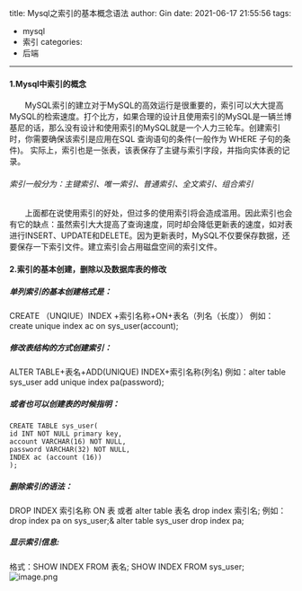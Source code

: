 title: Mysql之索引的基本概念语法
author: Gin
date: 2021-06-17 21:55:56
tags:
  - mysql
  - 索引
categories:
  - 后端
---
#### 1.Mysql中索引的概念
&nbsp;&nbsp;&nbsp;&nbsp;&nbsp;&nbsp;&nbsp;MySQL索引的建立对于MySQL的高效运行是很重要的，索引可以大大提高MySQL的检索速度。打个比方，如果合理的设计且使用索引的MySQL是一辆兰博基尼的话，那么没有设计和使用索引的MySQL就是一个人力三轮车。创建索引时，你需要确保该索引是应用在SQL 查询语句的条件(一般作为 WHERE 子句的条件)。 实际上，索引也是一张表，该表保存了主键与索引字段，并指向实体表的记录。
###### 索引一般分为：主键索引、唯一索引、普通索引、全文索引、组合索引
&nbsp;&nbsp;&nbsp;&nbsp;&nbsp;&nbsp;&nbsp;上面都在说使用索引的好处，但过多的使用索引将会造成滥用。因此索引也会有它的缺点：虽然索引大大提高了查询速度，同时却会降低更新表的速度，如对表进行INSERT、UPDATE和DELETE。因为更新表时，MySQL不仅要保存数据，还要保存一下索引文件。建立索引会占用磁盘空间的索引文件。
#### 2.索引的基本创建，删除以及数据库表的修改
##### 单列索引的基本创建格式是：
CREATE （UNQIUE）INDEX +索引名称+ON+表名（列名（长度））
例如：create unique index ac on sys_user(account);
##### 修改表结构的方式创建索引：
ALTER TABLE+表名+ADD(UNIQUE) INDEX+索引名称(列名)
例如：alter table sys_user add unique index pa(password);
##### 或者也可以创建表的时候指明：
    CREATE TABLE sys_user(  
    id INT NOT NULL primary key,   
    account VARCHAR(16) NOT NULL,  
    password VARCHAR(32) NOT NULL,  
    INDEX ac (account (16))  
    );  
##### 删除索引的语法：
DROP INDEX 索引名称 ON 表 或者 alter table 表名 drop index 索引名; 
例如：drop index pa on sys_user;& alter table sys_user drop index pa;
##### 显示索引信息:
格式：SHOW INDEX FROM 表名;
SHOW INDEX FROM sys_user;
![image.png](../../../../images/post-images/10224563-2af9d972939f6a7a.png)


